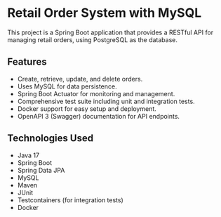 # Retail Order System with MySQL

This project is a Spring Boot application that provides a RESTful API for managing retail orders, using PostgreSQL as the database.

## Features

* Create, retrieve, update, and delete orders.
* Uses MySQL for data persistence.
* Spring Boot Actuator for monitoring and management.
* Comprehensive test suite including unit and integration tests.
* Docker support for easy setup and deployment.
* OpenAPI 3 (Swagger) documentation for API endpoints.

## Technologies Used

* Java 17
* Spring Boot
* Spring Data JPA
* MySQL
* Maven
* JUnit
* Testcontainers (for integration tests)
* Docker

